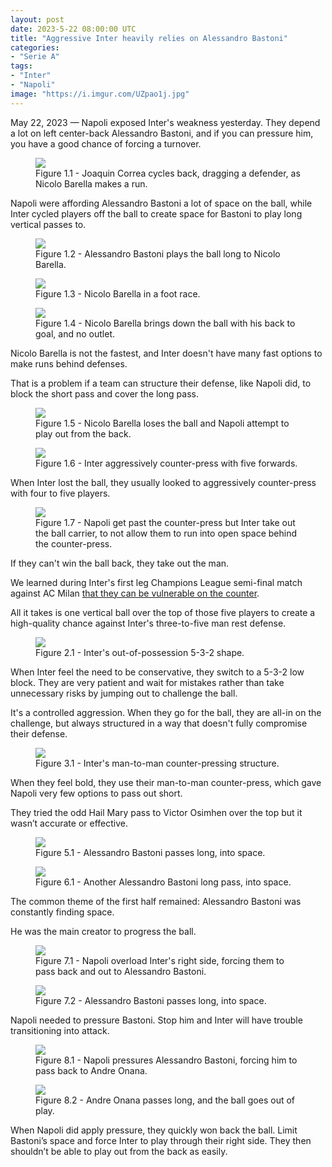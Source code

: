 ```yaml
---
layout: post
date: 2023-5-22 08:00:00 UTC
title: "Aggressive Inter heavily relies on Alessandro Bastoni"
categories: 
- "Serie A"
tags: 
- "Inter"
- "Napoli"
image: "https://i.imgur.com/UZpao1j.jpg"
--- 
```


May 22, 2023 — Napoli exposed Inter's weakness yesterday. They depend a lot on left center-back Alessandro Bastoni, and if you can pressure him, you have a good chance of forcing a turnover.

<!---more--->

<figure>
    <img src="https://i.imgur.com/UZpao1j.jpg">
    <figcaption>Figure 1.1 - Joaquin Correa cycles back, dragging a defender, as Nicolo Barella makes a run.</figcaption>
</figure> 

Napoli were affording Alessandro Bastoni a lot of space on the ball, while Inter cycled players off the ball to create space for Bastoni to play long vertical passes to.

<figure>
    <img src="https://i.imgur.com/dRqki8U.jpg">
    <figcaption>Figure 1.2 - Alessandro Bastoni plays the ball long to Nicolo Barella.</figcaption>
</figure> 

<figure>
    <img src="https://i.imgur.com/asCjIJK.jpg">
    <figcaption>Figure 1.3 - Nicolo Barella in a foot race.</figcaption>
</figure> 

<figure>
    <img src="https://i.imgur.com/fbRBztQ.jpg">
    <figcaption>Figure 1.4 - Nicolo Barella brings down the ball with his back to goal, and no outlet.</figcaption>
</figure> 

Nicolo Barella is not the fastest, and Inter doesn't have many fast options to make runs behind defenses. 

That is a problem if a team can structure their defense, like Napoli did, to block the short pass and cover the long pass. 

<figure>
    <img src="https://i.imgur.com/FwBdni1.jpg">
    <figcaption>Figure 1.5 - Nicolo Barella loses the ball and Napoli attempt to play out from the back.</figcaption>
</figure> 

<figure>
    <img src="https://i.imgur.com/2ZWn3v0.jpg">
    <figcaption>Figure 1.6 - Inter aggressively counter-press with five forwards.</figcaption>
</figure> 

When Inter lost the ball, they usually looked to aggressively counter-press with four to five players.

<figure>
    <img src="https://i.imgur.com/RJFPmWU.jpg">
    <figcaption>Figure 1.7 - Napoli get past the counter-press but Inter take out the ball carrier, to not allow them to run into open space behind the counter-press.</figcaption>
</figure> 

If they can't win the ball back, they take out the man. 

We learned during Inter's first leg Champions League semi-final match against AC Milan [that they can be vulnerable on the counter](https://tacticsjournal.com/AC-Milan-tries-to-take-advantage-of-Inter-aggressiveness-with-verticality/). 

All it takes is one vertical ball over the top of those five players to create a high-quality chance against Inter's three-to-five man rest defense. 

<figure>
    <img src="https://i.imgur.com/7lzuTxj.jpg">
    <figcaption>Figure 2.1 - Inter's out-of-possession 5-3-2 shape.</figcaption>
</figure> 

When Inter feel the need to be conservative, they switch to a 5-3-2 low block. They are very patient and wait for mistakes rather than take unnecessary risks by jumping out to challenge the ball. 

It's a controlled aggression. When they go for the ball, they are all-in on the challenge, but always structured in a way that doesn't fully compromise their defense.

<figure>
    <img src="https://i.imgur.com/OT4uYBR.jpg">
    <figcaption>Figure 3.1 - Inter's man-to-man counter-pressing structure.</figcaption>
</figure> 

When they feel bold, they use their man-to-man counter-press, which gave Napoli very few options to pass out short. 

They tried the odd Hail Mary pass to Victor Osimhen over the top but it wasn’t accurate or effective. 

<figure>
    <img src="https://i.imgur.com/NjRu43F.jpg">
    <figcaption>Figure 5.1 - Alessandro Bastoni passes long, into space.</figcaption>
</figure> 

<figure>
    <img src="https://i.imgur.com/G7nfQx9.jpg">
    <figcaption>Figure 6.1 - Another Alessandro Bastoni long pass, into space.</figcaption>
</figure> 

The common theme of the first half remained: Alessandro Bastoni was constantly finding space. 

He was the main creator to progress the ball. 

<figure>
    <img src="https://i.imgur.com/bguEWTS.jpg">
    <figcaption>Figure 7.1 - Napoli overload Inter's right side, forcing them to pass back and out to Alessandro Bastoni.</figcaption>
</figure> 

<figure>
    <img src="https://i.imgur.com/ink54JZ.jpg">
    <figcaption>Figure 7.2 - Alessandro Bastoni passes long, into space.</figcaption>
</figure> 

Napoli needed to pressure Bastoni. Stop him and Inter will have trouble transitioning into attack. 

<figure>
    <img src="https://i.imgur.com/n8vWQe6.jpg">
    <figcaption>Figure 8.1 - Napoli pressures Alessandro Bastoni, forcing him to pass back to Andre Onana.</figcaption>
</figure> 

<figure>
    <img src="https://i.imgur.com/u4UOCBw.jpg">
    <figcaption>Figure 8.2 - Andre Onana passes long, and the ball goes out of play.</figcaption>
</figure> 

When Napoli did apply pressure, they quickly won back the ball. Limit Bastoni’s space and force Inter to play through their right side. They then shouldn’t be able to play out from the back as easily. 
